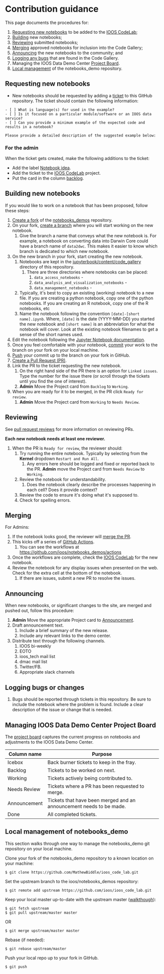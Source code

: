 # Contribution guidance
This page documents the procedures for:
1. [Requesting new notebooks](#requesting-new-notebooks) to be added to the [IOOS CodeLab](https://ioos.github.io/ioos_code_lab);
1. [Building](#building-new-notebooks) new notebooks;
1. [Reviewing](#reviewing) submitted notebooks;
1. [Merging](#merging) approved notebooks for inclusion into the Code Gallery;
1. [Announcing](#announcing) the new notebooks to the community; and 
1. [Logging any bugs](#logging-bugs) that are found in the Code Gallery.
1. Managing the IOOS Data Demo Center [Project Board](#managing-ioos-data-demo-center-project-board).
1. [Local management](#local-management-of-notebooks_demo) of the notebooks_demo repository.

## Requesting new notebooks
* New notebooks should be requested by adding a [ticket](https://github.com/ioos/ioos_code_lab/issues/new) to this GitHub repository. The ticket should contain the following information:
```
- [ ] What is language(s) for used in the example?
- [ ] Is it focused on a particular module/software or an IOOS data service?
- [ ] Can you provide a minimum example of the expected code and results in a notebook?

Please provide a detailed description of the suggested example below:
```

### For the admin
When the ticket gets created, make the following additions to the ticket:
* Add the label [Notebook idea](https://github.com/ioos/ioos_code_lab/labels/Notebook%20idea).
* Add the ticket to the [IOOS CodeLab](https://github.com/orgs/ioos/projects/1#card-49928448) project.
* Put the card in the column [backlog](https://github.com/orgs/ioos/projects/1#column-5010196).

## Building new notebooks
If you would like to work on a notebook that has been proposed, follow these steps:
1. [Create a fork](https://docs.github.com/en/github/getting-started-with-github/fork-a-repo) of the [notebooks_demos](https://github.com/ioos/ioos_code_lab) repository.
1. On your fork, [create a branch](https://docs.github.com/en/github/collaborating-with-issues-and-pull-requests/creating-and-deleting-branches-within-your-repository) where you will start working on the new notebook. 
   1. Give the branch a name that conveys what the new notebook is. For example, a notebook on converting data into Darwin Core could have a branch name of `data2dwc`. This makes it easier to know which branch is dedicated to which new notebook.
1. On the new branch in your fork, start creating the new notebook. 
   1. Notebooks are kept in the [jupyterbook/content/code_gallery](https://github.com/ioos/ioos_code_lab/tree/master/jupyterbook/content/code_gallery) directory of this repository.
      1. There are three directories where notebooks can be placed:
         1. `data_access_notebooks` - 
         2. `data_analysis_and_visualization_notebooks` -
         3. `data_management_notebooks` - 
   2. Typically, it's best to copy an existing (working) notebook to a new file. If you are creating a python notebook, copy one of the python notebooks. If you are creating an R notebook, copy one of the R notebooks, etc
   3. Name the notebook following the convention `[date]-[short name].ipynb`. Where, `[date]` is the date (YYYY-MM-DD) you started the new notebook and `[short name]` is an abbreviation for what the notebook will cover. Look at the existing notebook filenames to get a sense of the short names used. 
1. Edit the notebook following the [Jupyter Notebook documentation](https://jupyter-notebook.readthedocs.io/en/stable/notebook.html).
1. Once you feel comfortable with your notebook, [commit](https://github.com/git-guides/git-commit) your work to the branch on your fork on your local machine. 
1. [Push](https://github.com/git-guides/git-push) your commit up to the branch on your fork in GitHub.
1. [Create a Pull Request (PR)](https://docs.github.com/en/github/collaborating-with-issues-and-pull-requests/creating-a-pull-request-from-a-fork).
1. Link the PR to the ticket requesting the new notebook. 
   1. On the right hand side of the PR there is an option for `Linked issues`. Type the number for the issue there (or scroll through the tickets until you find the one of interest). 
   1. **Admin** Move the Project card from `Backlog` to `Working`.
1. When you are ready for it to be merged, in the PR click `Ready for review`.
   1. **Admin** Move the Project card from `Working` to `Needs Review`.

## Reviewing
See [pull request reviews](https://docs.github.com/en/github/collaborating-with-issues-and-pull-requests/about-pull-request-reviews) for more information on reviewing PRs.

**Each new notebook needs at least one reviewer.**

1. When the PR is `Ready for review`, the reviewer should:
   1. Try running the entire notebook. Typically by selecting from the **Kernel** dropdown `Restart and Run All`.
      1. Any errors here should be logged and fixed or reported back to the PR. **Admin** move the Project card from `Needs Review` to `Working`.
   1. Review the notebook for understandability.
      1. Does the notebook clearly describe the processes happening in each cell? Does it provide context?
   1. Review the code to ensure it's doing what it's supposed to.
   1. Check for spelling errors.

## Merging
For Admins:
1. If the notebook looks good, the reviewer will [merge the PR](https://docs.github.com/en/github/collaborating-with-issues-and-pull-requests/merging-a-pull-request).
1. This kicks off a series of [GitHub Actions](https://github.com/features/actions).
   1. You can see the workflows at https://github.com/ioos/notebooks_demos/actions 
1. Once the workflows are complete, check the [IOOS CodeLab](https://ioos.github.io/ioos_code_lab/) for the new notebook.
1. Review the notebook for any display issues when presented on the web. Check for the extra cell at the bottom of the notebook. 
   1. If there are issues, submit a new PR to resolve the issues.

## Announcing
When new notebooks, or significant changes to the site, are merged and pushed out, follow this procedure:
1. **Admin** Move the appropriate Project card to [Announcement](https://github.com/orgs/ioos/projects/1#column-13186308). 
1. Draft announcement text.
   1. Include a brief summary of the new release.
   1. Include any relevant links to the demo center.
1. Distribute text through the following channels.
   1. IOOS bi-weekly
   1. EOTO
   1. ioos_tech mail list
   1. dmac mail list
   1. Twitter/FB.
   1. Appropriate slack channels

## Logging bugs or changes
1. Bugs should be reported through tickets in this repository. Be sure to include the notebook where the problem is found. Include a clear description of the issue or change that is needed.

## Managing IOOS Data Demo Center Project Board
The [project board](https://github.com/orgs/ioos/projects/1) captures the current progress on notebooks and adjustments to the IOOS Data Demo Center.

| **Column name** | **Purpose** |
------------------|--------------
Icebox | Back burner tickets to keep in the fray.
Backlog | Tickets to be worked on next.
Working | Tickets actively being contributed to.
Needs Review | Tickets where a PR has been requested to merge.
Announcement | Tickets that have been merged and an announcement needs to be made.
Done | All completed tickets.

## Local management of notebooks_demo
This section walks through one way to manage the notebooks_demo git repository on your local machine.

Clone your fork of the notebooks_demo repository to a known location on your machine: 

```$ git clone https://github.com/MathewBiddle/ioos_code_lab.git```

Set the upstream branch to the ioos/notebooks_demos repository:

```$ git remote add upstream https://github.com/ioos/ioos_code_lab.git```

Keep your local master up-to-date with the upstream master ([walkthough](https://stefanbauer.me/articles/how-to-keep-your-git-fork-up-to-date)):

```
$ git fetch upstream
$ git pull upstream/master master
```
OR
```
$ git merge upstream/master master
```

Rebase (if needed):
```
$ git rebase upstream/master
```

Push your local repo up to your fork in GitHub.
```
$ git push
```